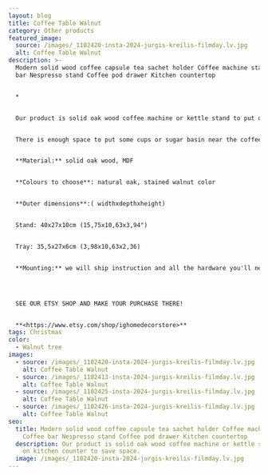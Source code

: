 ```yaml
---
layout: blog
title: Coffee Table Walnut
category: Other products
featured_image:
  source: /images/_1102420-insta-2024-jurgis-kreilis-filmday.lv.jpg
  alt: Coffee Table Walnut
description: >-
  Modern solid wood coffee capsule tea sachet holder Coffee machine stand Coffee
  bar Nespresso stand Coffee pod drawer Kitchen countertop


  *


  Our product is solid oak wood coffee machine or kettle stand to put on kitchen counter to save space. Under the stand there is a removable tray, also made of an oak frame with a painted MDF bottom. 


  There is enough space to put some cups or sugar basin near the coffee machine. Since the tray is removable, you can use it to store coffee capsules or tea bags or use it to serve your drinks and snacks.


  **Material:** solid oak wood, MDF


  **Colours to choose**: natural oak, stained walnut color


  **Outer dimensions**:( widthxdepthxheight)


  Stand: 40x27x10cm (15,75x10,63x3,94")


  Tray: 35,5x27x6cm (3,98x10,63x2,36)


  **Mounting:** we will ship instruction and all the hardware you'll need to install together with product.




  SEE OUR ETSY SHOP AND MAKE YOUR PURCHASE THERE!


  **<https://www.etsy.com/shop/ighomedecorstore>**
tags: Christmas
color:
  - Walnut tree
images:
  - source: /images/_1102420-insta-2024-jurgis-kreilis-filmday.lv.jpg
    alt: Coffee Table Walnut
  - source: /images/_1102413-insta-2024-jurgis-kreilis-filmday.lv.jpg
    alt: Coffee Table Walnut
  - source: /images/_1102425-insta-2024-jurgis-kreilis-filmday.lv.jpg
    alt: Coffee Table Walnut
  - source: /images/_1102426-insta-2024-jurgis-kreilis-filmday.lv.jpg
    alt: Coffee Table Walnut
seo:
  title: Modern solid wood coffee capsule tea sachet holder Coffee machine stand
    Coffee bar Nespresso stand Coffee pod drawer Kitchen countertop
  description: Our product is solid oak wood coffee machine or kettle stand to put
    on kitchen counter to save space.
  image: /images/_1102420-insta-2024-jurgis-kreilis-filmday.lv.jpg
---
```

